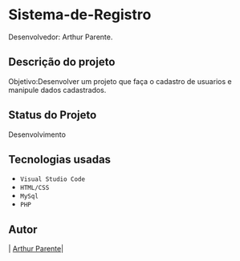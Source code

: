 # Sistema-de-Registro

Desenvolvedor: Arthur Parente.

## Descrição do projeto

Objetivo:Desenvolver um projeto que faça o cadastro de usuarios e manipule dados cadastrados. 

## Status do Projeto

Desenvolvimento

## Tecnologias usadas

- `Visual Studio Code`
- `HTML/CSS`
- `MySql`
- `PHP`

## Autor

| [Arthur Parente</sub>](https://github.com/arthurparente26)|
